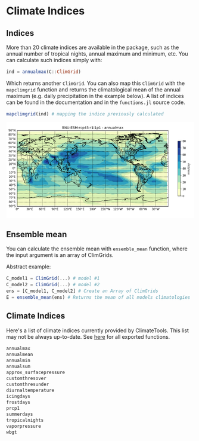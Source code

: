 # Climate Indices

## Indices

More than 20 climate indices are available in the package, such as the annual number of tropical nights, annual maximum and minimum, etc. You can calculate such indices simply with:

```julia
ind = annualmax(C::ClimGrid)
```

Which returns another `ClimGrid`. You can also map this `ClimGrid` with the `mapclimgrid` function and returns the climatological mean of the annual maximum (e.g. daily precipitation in the example below). A list of indices can be found in the documentation and in the `functions.jl` source code.

```julia
mapclimgrid(ind) # mapping the indice previously calculated
```

![BNU-ESM](assets/BNU_AnnMax.png)

## Ensemble mean

You can calculate the ensemble mean with `ensemble_mean` function, where the input argument is an array of ClimGrids.

Abstract example:

```julia
C_model1 = ClimGrid(...) # model #1
C_model2 = ClimGrid(...) # model #2
ens = [C_model1, C_model2] # Create an Array of ClimGrids
E = ensemble_mean(ens) # Returns the mean of all models climatologies
```


## Climate Indices

Here's a list of climate indices currently provided by ClimateTools. This list may not be always up-to-date. See [here](https://balinus.github.io/ClimateTools.jl/stable/functions.html) for all exported functions.

```@docs
annualmax
annualmean
annualmin
annualsum
approx_surfacepressure
customthresover
customthresunder
diurnaltemperature
icingdays
frostdays
prcp1
summerdays
tropicalnights
vaporpressure
wbgt
```
